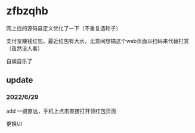 # zfbzqhb

网上找的源码自定义优化了一下（不重复造轮子）

支付宝赚钱红包，最近红包有大水，无意间想搞这个web页面以扫码来代替打赏（虽然没人看）

自娱自乐了

## update

### 2022/6/29
add 一键直达，手机上点击直接打开领红包页面


更换UI